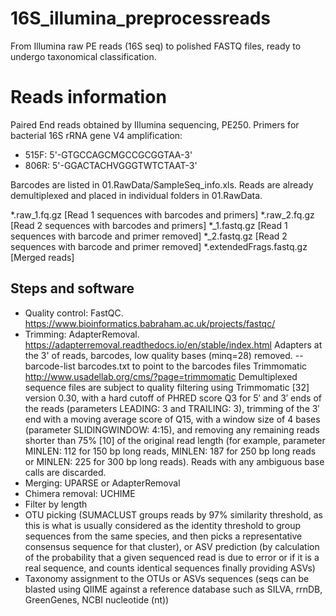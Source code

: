 # 16S_illumina_preprocessreads
From Illumina raw PE reads (16S seq) to polished FASTQ files, ready to undergo taxonomical classification.

# Reads information
Paired End reads obtained by Illumina sequencing, PE250.
Primers for bacterial 16S rRNA gene V4 amplification:

* 515F: 5'-GTGCCAGCMGCCGCGGTAA-3'
* 806R: 5'-GGACTACHVGGGTWTCTAAT-3'

Barcodes are listed in 01.RawData/SampleSeq_info.xls. Reads are already demultiplexed and placed in individual folders in 01.RawData.

*.raw_1.fq.gz [Read 1 sequences with barcodes and primers]
*.raw_2.fq.gz [Read 2 sequences with barcodes and primers]
*_1.fastq.gz [Read 1 sequences with barcode and primer removed]
*_2.fastq.gz [Read 2 sequences with barcode and primer removed]
*.extendedFrags.fastq.gz [Merged reads]

## Steps and software

* Quality control: FastQC. https://www.bioinformatics.babraham.ac.uk/projects/fastqc/
* Trimming: AdapterRemoval. https://adapterremoval.readthedocs.io/en/stable/index.html
  Adapters at the 3' of reads, barcodes, low quality bases (minq=28) removed. --barcode-list barcodes.txt to point to the barcodes files
  Trimmomatic http://www.usadellab.org/cms/?page=trimmomatic
  Demultiplexed sequence files are subject to quality filtering using Trimmomatic [32] version 0.30, with a hard cutoff of PHRED score Q3 for 5′ and 3′ ends of the reads (parameters LEADING: 3 and TRAILING: 3), trimming of the 3′ end with a moving average score of Q15, with a window size of 4 bases (parameter SLIDINGWINDOW: 4:15), and removing any remaining reads shorter than 75% [10] of the original read length (for example, parameter MINLEN: 112 for 150 bp long reads, MINLEN: 187 for 250 bp long reads or MINLEN: 225 for 300 bp long reads). Reads with any ambiguous base calls are discarded.
* Merging: UPARSE or AdapterRemoval
* Chimera removal: UCHIME
* Filter by length
* OTU picking (SUMACLUST groups reads by 97% similarity threshold, as this is what is usually considered as the identity threshold to group sequences from the same species, and then picks a representative consensus sequence for that cluster), or ASV prediction (by calculation of the probability that a given sequenced read is due to error or if it is a real sequence, and counts identical sequences finally providing ASVs)
* Taxonomy assignment to the OTUs or ASVs sequences (seqs can be blasted using QIIME against a reference database such as SILVA, rrnDB, GreenGenes, NCBI nucleotide (nt))
